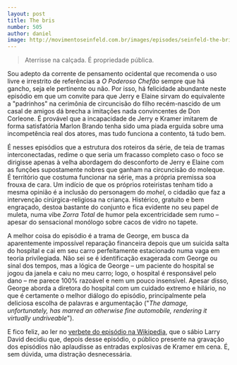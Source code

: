 ```yaml
---
layout: post
title: The bris
number: 505
author: daniel
image: http://movimentoseinfeld.com.br/images/episodes/seinfeld-the-bris.jpg
---
```


> Aterrisse na calçada. É propriedade pública.

Sou adepto da corrente de pensamento ocidental que recomenda o uso livre e irrestrito de referências a *O Poderoso Chefão* sempre que há gancho, seja ele pertinente ou não. Por isso, há felicidade abundante neste episódio em que um convite para que Jerry e Elaine sirvam do equivalente a "padrinhos" na cerimônia de circuncisão do filho recém-nascido de um casal de amigos dá brecha a imitações nada convincentes de Don Corleone. É provável que a incapacidade de Jerry e Kramer imitarem de forma satisfatória Marlon Brando tenha sido uma piada erguida sobre uma incompetência real dos atores, mas tudo funciona a contento, tá tudo bem.

É nesses episódios que a estrutura dos roteiros da série, de teia de tramas interconectadas, redime o que seria um fracasso completo caso o foco se dirigisse apenas à velha abordagem do desconforto de Jerry e Elaine com as funções supostamente nobres que ganham na circuncisão do moleque. É território que costuma funcionar na série, mas a própria premissa soa frouxa de cara. Um indício de que os próprios roteiristas tenham tido a mesma opinião é a inclusão do personagem do *mohel*, o cidadão que faz a intervenção cirúrgica-religiosa na criança. Histérico, gratuito e bem engraçado, destoa bastante do conjunto e fica evidente no seu papel de muleta, numa vibe *Zorra Total* de humor pela excentricidade sem rumo – apesar do sensacional monólogo sobre cacos de vidro no tapete.

A melhor coisa do episódio é a trama de George, em busca da aparentemente impossível reparação financeira depois que um suicida salta do hospital e cai em seu carro perfeitamente estacionado numa vaga em teoria privilegiada. Não sei se é identificação exagerada com George ou sinal dos tempos, mas a lógica de George – um paciente do hospital se jogou da janela e caiu no meu carro; logo, o hospital é responsável pelo dano – me parece 100% razoável e nem um pouco insensível. Apesar disso, George aborda a diretora do hospital com um cuidado extremo e hilário, no que é certamente o melhor diálogo do episódio, principalmente pela deliciosa escolha de palavras e argumentação ("*The damage, unfortunately, has marred an otherwise fine automobile, rendering it virtually undriveable*").

E fico feliz, ao ler no <a title="The bris na Wikipedia" href="http://en.wikipedia.org/wiki/The_Bris">verbete do episódio na Wikipedia</a>, que o sábio Larry David decidiu que, depois desse episódio, o público presente na gravação dos episódios não aplaudisse as entradas explosivas de Kramer em cena. É, sem dúvida, uma distração desnecessária.